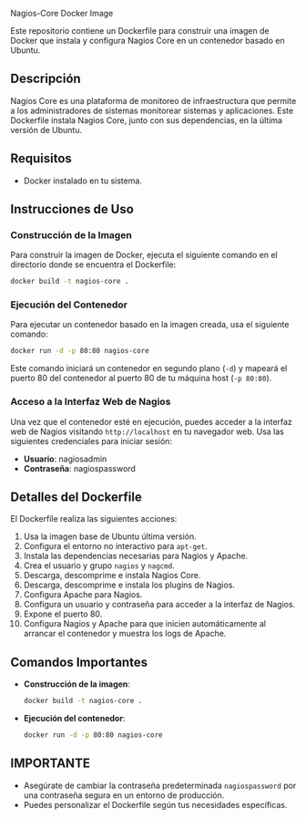 Nagios-Core Docker Image

Este repositorio contiene un Dockerfile para construir una imagen de Docker que instala y configura Nagios Core en un contenedor basado en Ubuntu.

## Descripción

Nagios Core es una plataforma de monitoreo de infraestructura que permite a los administradores de sistemas monitorear sistemas y aplicaciones. Este Dockerfile instala Nagios Core, junto con sus dependencias, en la última versión de Ubuntu.

## Requisitos

- Docker instalado en tu sistema.

## Instrucciones de Uso

### Construcción de la Imagen

Para construir la imagen de Docker, ejecuta el siguiente comando en el directorio donde se encuentra el Dockerfile:

```sh
docker build -t nagios-core .
```

### Ejecución del Contenedor

Para ejecutar un contenedor basado en la imagen creada, usa el siguiente comando:

```sh
docker run -d -p 80:80 nagios-core
```

Este comando iniciará un contenedor en segundo plano (`-d`) y mapeará el puerto 80 del contenedor al puerto 80 de tu máquina host (`-p 80:80`).

### Acceso a la Interfaz Web de Nagios

Una vez que el contenedor esté en ejecución, puedes acceder a la interfaz web de Nagios visitando `http://localhost` en tu navegador web. Usa las siguientes credenciales para iniciar sesión:

- **Usuario**: nagiosadmin
- **Contraseña**: nagiospassword

## Detalles del Dockerfile

El Dockerfile realiza las siguientes acciones:

1. Usa la imagen base de Ubuntu última versión.
2. Configura el entorno no interactivo para `apt-get`.
3. Instala las dependencias necesarias para Nagios y Apache.
4. Crea el usuario y grupo `nagios` y `nagcmd`.
5. Descarga, descomprime e instala Nagios Core.
6. Descarga, descomprime e instala los plugins de Nagios.
7. Configura Apache para Nagios.
8. Configura un usuario y contraseña para acceder a la interfaz de Nagios.
9. Expone el puerto 80.
10. Configura Nagios y Apache para que inicien automáticamente al arrancar el contenedor y muestra los logs de Apache.

## Comandos Importantes

- **Construcción de la imagen**:
  ```sh
  docker build -t nagios-core .
  ```

- **Ejecución del contenedor**:
  ```sh
  docker run -d -p 80:80 nagios-core
  ```

## IMPORTANTE

- Asegúrate de cambiar la contraseña predeterminada `nagiospassword` por una contraseña segura en un entorno de producción.
- Puedes personalizar el Dockerfile según tus necesidades específicas.
